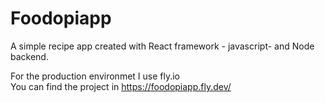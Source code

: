 # Foodopiapp
A simple recipe app created with React framework - javascript- and Node backend.

For the production environmet I use fly.io <br />
You can find the project in https://foodopiapp.fly.dev/